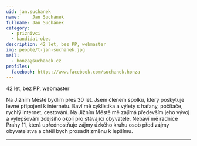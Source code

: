 ```yaml
---
uid: jan.suchanek
name:     Jan Suchánek
fullname: Jan Suchánek
category:
  - priznivci
  - kandidat-obec
description: 42 let, bez PP, webmaster
img: people/t-jan-suchanek.jpg
mail:
  - honza@suchanek.cz
profiles:
  facebook: https://www.facebook.com/suchanek.honza
---
```


42 let, bez PP, webmaster

Na Jižním Městě bydlím přes 30 let. Jsem členem spolku, který poskytuje levné připojení k internetu. Baví mě cyklistika a výlety s hafany, počítače, rychlý internet, cestování. Na Jižním Městě mě zajímá především jeho vývoj a vylepšování zdejšího okolí pro stávající obyvatele. Nebaví mě radnice Prahy 11, která upřednostňuje zájmy úzkého kruhu osob před zájmy obyvatelstva a chtěl bych prosadit změnu k lepšímu.

---